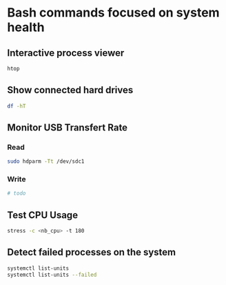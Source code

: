 # Bash commands focused on system health

## Interactive process viewer
```bash
htop
```

## Show connected hard drives
```bash
df -hT
```

## Monitor USB Transfert Rate

### Read
```bash
sudo hdparm -Tt /dev/sdc1
```

### Write
```bash
# todo
```

## Test CPU Usage
```bash
stress -c <nb_cpu> -t 180
```

## Detect failed processes on the system
```bash
systemctl list-units
systemctl list-units --failed
```
